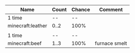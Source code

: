 | Name              | Count | Chance | Comment       |
| ----------------- | ----- | ------ | ------------- |
| 1 time            |    -- |     -- |               |
| minecraft:leather |  0..2 |   100% |               |
|                   |       |        |               |
| 1 time            |    -- |     -- |               |
| minecraft:beef    |  1..3 |   100% | furnace smelt |